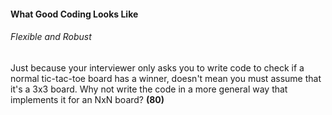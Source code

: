 <h4> What Good Coding Looks Like </h4>
<h6>Flexible and Robust</h6>
<p>Just because your interviewer only asks you to write code to check if a normal tic-tac-toe board has a
winner, doesn't mean you must assume that it's a 3x3 board. Why not write the code in a more general way
that implements it for an NxN board? <strong>(80)</strong></p> 
